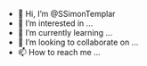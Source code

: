 - 👋 Hi, I’m @SSimonTemplar
- 👀 I’m interested in ...
- 🌱 I’m currently learning ...
- 💞️ I’m looking to collaborate on ...
- 📫 How to reach me ...

<!---
SSimonTemplar/SSimonTemplar is a ✨ special ✨ repository because its `README.md` (this file) appears on your GitHub profile.
You can click the Preview link to take a look at your changes.
--->
